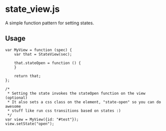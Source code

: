 state_view.js
=============

A simple function pattern for setting states.

Usage
-----

    var MyView = function (spec) {
        var that = StateView(sec);
        
        that.stateOpen = function () {
        }

        return that;
    };

    /* 
     * Setting the state invokes the stateOpen function on the view (optional)
     * It also sets a css class on the element, "state-open" so you can do awesome
     * stuff like run css transitions based on states :)
     */
    var view = MyView({id: "#test"});
    view.setState("open");
